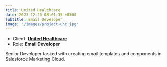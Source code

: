 ```yaml
---
title: United Healthcare
date: 2023-12-20 08:01:35 +0300
subtitle: Email Developer
image: '/images/project-uhc.jpg'
---
```


<!-- -->

<ul class="list-inline item-details">
    <li>Client:
        <strong><a href="https://www.uhc.com/">United Healthcare</a>
        </strong>
    </li>
    <li>Role:
        <strong>Email Developer</strong>
    </li>
</ul>

Senior Developer tasked with creating email templates and components in Salesforce Marketing Cloud.